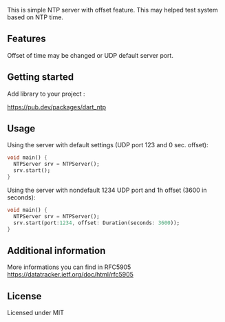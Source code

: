 
This is simple NTP server with offset feature. This may helped test system based on NTP time.

## Features

Offset of time may be changed or UDP default server port.

## Getting started

Add library to your project : 

https://pub.dev/packages/dart_ntp

## Usage

Using the server with default settings (UDP port 123 and 0 sec. offset):

```dart
void main() {
  NTPServer srv = NTPServer();
  srv.start();
}
```

Using the server with nondefault 1234 UDP port and 1h offset (3600 in seconds):

```dart
void main() {
  NTPServer srv = NTPServer();
  srv.start(port:1234, offset: Duration(seconds: 3600));
}
```

## Additional information

More informations you can find in RFC5905 https://datatracker.ietf.org/doc/html/rfc5905

## License
Licensed under MIT